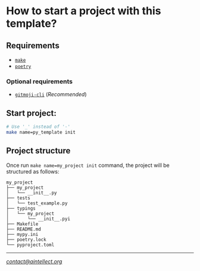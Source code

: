 # How to start a project with this template?

## Requirements

- [`make`](https://www.gnu.org/software/make/#download)
- [`poetry`](https://python-poetry.org/docs/#installation)
### Optional requirements
- [`gitmoji-cli`](https://github.com/carloscuesta/gitmoji-cli) (_Recommended_)


## Start project:

```zsh
# Use '_' instead of '-'
make name=py_template init
```

## Project structure

Once run `make name=my_project init` command, the project will be structured 
as follows:

```
my_project
├── my_project
│   └── __init__.py
├── tests
│   └── test_example.py
├── typings
│   └── my_project
│       └── __init__.pyi
├── Makefile
├── README.md
├── mypy.ini
├── poetry.lock
└── pyproject.toml
```

---

_[contact@aintellect.org](mailto:contact@aintellect.org)_
